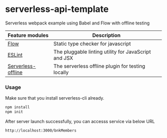 # serverless-api-template
Serverless webpack example using Babel and Flow with offline testing


| Feature modules                                                                                                                                                                                                                  | Description                                                     |
|-----------------------------------------------------------------------------------------------------------------------------------------------------------------------------------------------------------------------------|-----------------------------------------------------------------|
| [Flow](https://flow.org)                 | Static type checker for javascript |
| [ESLint](http://eslint.org)                                                       | The pluggable linting utility for JavaScript and JSX                                            |
| [Serverless-offline](https://github.com/dherault/serverless-offline)                                                       | The serverless offline plugin for testing locally                                            |


### Usage

Make sure that you install serverless-cli already.

```bash
npm install
npm init
```

After server launch successfully, you can accesss service via below URL 

```bash
http://localhost:3000/bnkMembers
```
